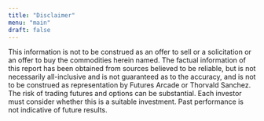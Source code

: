 ```yaml
---
title: "Disclaimer"
menu: "main"
draft: false
---
```


This information is not to be construed as an offer to sell or a solicitation or an offer to buy the commodities herein named. The factual information of this report has been obtained from sources believed to be reliable, but is not necessarily all-inclusive and is not guaranteed as to the accuracy, and is not to be construed as representation by Futures Arcade or Thorvald Sanchez. The risk of trading futures and options can be substantial. Each investor must consider whether this is a suitable investment. Past performance is not indicative of future results.
